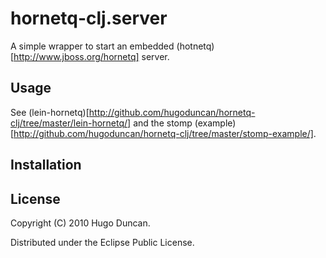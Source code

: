 # hornetq-clj.server

A simple wrapper to start an embedded (hotnetq)[http://www.jboss.org/hornetq] server.

## Usage

See
(lein-hornetq)[http://github.com/hugoduncan/hornetq-clj/tree/master/lein-hornetq/]
and the stomp
(example)[http://github.com/hugoduncan/hornetq-clj/tree/master/stomp-example/].

## Installation

## License

Copyright (C) 2010 Hugo Duncan.

Distributed under the Eclipse Public License.
